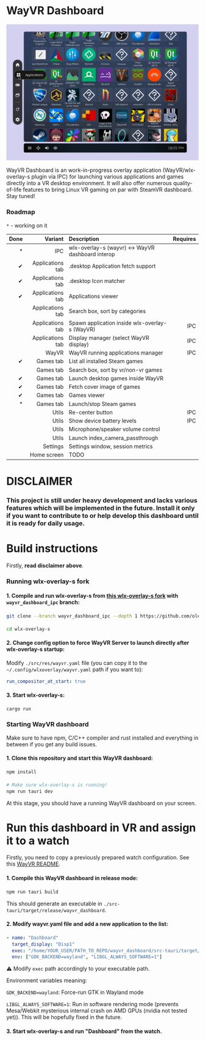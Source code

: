 # WayVR Dashboard

<p align="center">
	<img src="./contrib/screenshot.webp"/>
</p>

WayVR Dashboard is an work-in-progress overlay application (WayVR/wlx-overlay-s plugin via IPC) for launching various applications and games directly into a VR desktop environment. It will also offer numerous quality-of-life features to bring Linux VR gaming on par with SteamVR dashboard. Stay tuned!

### Roadmap

`*` - working on it

| Done |          Variant | Description                                       | Requires |
| ---: | ---------------: | :------------------------------------------------ | -------: |
|   \* |              IPC | wlx-overlay-s (wayvr) <-> WayVR dashboard interop |          |
|   ✔ | Applications tab | .desktop Application fetch support                |          |
|   ✔ | Applications tab | .desktop Icon matcher                             |          |
|   ✔ | Applications tab | Applications viewer                               |          |
|      | Applications tab | Search box, sort by categories                    |          |
|      | Applications tab | Spawn application inside wlx-overlay-s (WayVR)    |      IPC |
|      | Applications tab | Display manager (select WayVR display)            |      IPC |
|      |            WayVR | WayVR running applications manager                |      IPC |
|   ✔ |        Games tab | List all installed Steam games                    |          |
|      |        Games tab | Search box, sort by vr/non-vr games               |          |
|   ✔ |        Games tab | Launch desktop games inside WayVR                 |          |
|   ✔ |        Games tab | Fetch cover image of games                        |          |
|   ✔ |        Games tab | Games viewer                                      |          |
|   \* |        Games tab | Launch/stop Steam games                           |          |
|      |            Utils | Re-center button                                  |      IPC |
|      |            Utils | Show device battery levels                        |      IPC |
|      |            Utils | Microphone/speaker volume control                 |          |
|      |            Utils | Launch index_camera_passthrough                   |          |
|      |         Settings | Settings window, session metrics                  |          |
|      |      Home screen | TODO                                              |          |

# DISCLAIMER

### This project is still under heavy development and lacks various features which will be implemented in the future. Install it only if you want to contribute to or help develop this dashboard until it is ready for daily usage.

# Build instructions

Firstly, **read disclaimer above**.

### Running wlx-overlay-s fork

#### 1. Compile and run wlx-overlay-s from [this wlx-overlay-s fork](https://github.com/olekolek1000/wlx-overlay-s) with `wayvr_dashboard_ipc` branch:

```bash
git clone --branch wayvr_dashboard_ipc --depth 1 https://github.com/olekolek1000/wlx-overlay-s

cd wlx-overlay-s
```

#### 2. Change config option to force WayVR Server to launch directly after wlx-overlay-s startup:

Modify `./src/res/wayvr.yaml` file (you can copy it to the `~/.config/wlxoverlay/wayvr.yaml` path if you want to):

```yaml
run_compositor_at_start: true
```

#### 3. Start wlx-overlay-s:

```bash
cargo run
```

### Starting WayVR dashboard

Make sure to have npm, C/C++ compiler and rust installed and everything in between if you get any build issues.

#### 1. Clone this repository and start this WayVR dashboard:

```bash
npm install

# Make sure wlx-overlay-s is running!
npm run tauri dev
```

At this stage, you should have a running WayVR dashboard on your screen.

# Run this dashboard in VR and assign it to a watch

Firstly, you need to copy a previously prepared watch configuration. See this [WayVR README](https://github.com/galister/wlx-overlay-s/tree/main/contrib/wayvr).

#### 1. Compile this WayVR dashboard in release mode:

```bash
npm run tauri build
```

This should generate an executable in `./src-tauri/target/release/wayvr_dashboard`.

#### 2. Modify wayvr.yaml file and add a new application to the list:

```yaml
- name: "Dashboard"
  target_display: "Disp1"
  exec: "/home/YOUR_USER/PATH_TO_REPO/wayvr_dashboard/src-tauri/target/release/wayvr_dashboard"
  env: ["GDK_BACKEND=wayland", "LIBGL_ALWAYS_SOFTWARE=1"]
```

⚠️ Modify `exec` path accordingly to your executable path.

Environment variables meaning:

`GDK_BACKEND=wayland`: Force-run GTK in Wayland mode

`LIBGL_ALWAYS_SOFTWARE=1`: Run in software rendering mode (prevents Mesa/Webkit mysterious internal crash on AMD GPUs (nvidia not tested yet)). This will be hopefully fixed in the future.

#### 3. Start wlx-overlay-s and run "Dashboard" from the watch.
